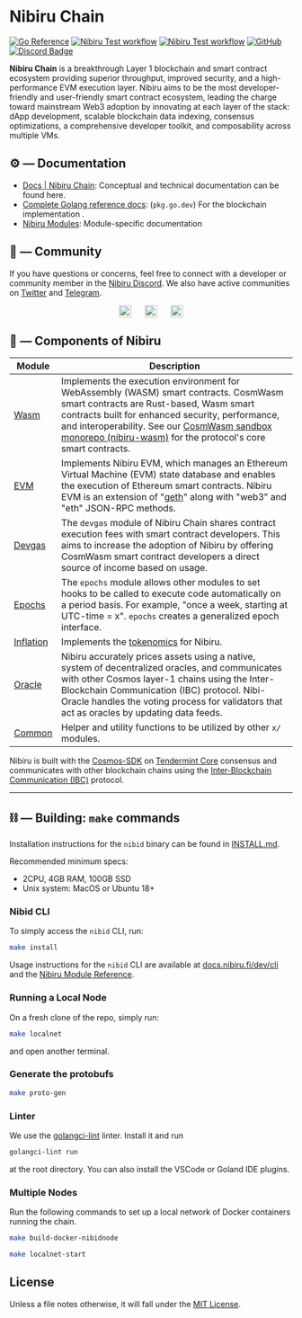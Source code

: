 # Nibiru Chain

[![Go Reference](https://pkg.go.dev/badge/github.com/NibiruChain/nibiru.svg)](https://pkg.go.dev/github.com/NibiruChain/nibiru)
[![Nibiru Test workflow][badge-go-linter]][workflow-go-linter]
[![Nibiru Test workflow][badge-go-releaser]][workflow-go-releaser]
[![GitHub][license-badge]](https://github.com/NibiruChain/nibiru/blob/main/LICENSE.md)
[![Discord Badge](https://dcbadge.vercel.app/api/server/nibirufi?style=flat)](https://discord.gg/nibirufi)

**Nibiru Chain** is a breakthrough Layer 1 blockchain and smart contract ecosystem providing superior throughput, improved security, and a high-performance EVM execution layer. Nibiru aims to be the most developer-friendly and user-friendly smart contract ecosystem, leading the charge toward mainstream Web3 adoption by innovating at each layer of the stack: dApp development, scalable blockchain data indexing, consensus optimizations, a comprehensive developer toolkit, and composability across multiple VMs.

## ⚙️ — Documentation

- [Docs | Nibiru Chain](https://nibiru.fi/docs/): Conceptual and technical documentation can be found here.
- [Complete Golang reference docs](https://pkg.go.dev/github.com/NibiruChain/nibiru): (`pkg.go.dev`) For the blockchain implementation .
- [Nibiru Modules](https://nibiru.fi/docs/dev/x/): Module-specific documentation

## 💬 — Community

If you have questions or concerns, feel free to connect with a developer or community member in the [Nibiru Discord][social-discord]. We also have active communities on [Twitter][social-twitter] and [Telegram][social-telegram].

<p style="display: flex; gap: 24px; justify-content: center; text-align:center">
<a href="https://discord.gg/nibiruchain"><img src="https://img.shields.io/badge/Discord-7289DA?&logo=discord&logoColor=white" alt="Discord" height="22"/></a>
<a href="https://twitter.com/NibiruChain"><img src="https://img.shields.io/badge/Twitter-1DA1F2?&logo=twitter&logoColor=white" alt="Tweet" height="22"/></a>
<a href="https://t.me/nibiruchain"><img src="https://img.shields.io/badge/Telegram-2CA5E0?&logo=telegram&logoColor=white" alt="Telegram" height="22"/></a>
</p>

## 🧱 — Components of Nibiru

| Module                        | Description                                                                                                                                                                                                                              |
| ----------------------------- | ---------------------------------------------------------------------------------------------------------------------------------------------------------------------------------------------------------------------------------------- |
| [Wasm][code-x-wasm]           | Implements the execution environment for WebAssembly (WASM) smart contracts. CosmWasm smart contracts are Rust-based, Wasm smart contracts built for enhanced security, performance, and interoperability. See our [CosmWasm sandbox monorepo (nibiru-wasm)](https://github.com/NibiruChain/nibiru-wasm/tree/main) for the protocol's core smart contracts. |
| [EVM][code-x-evm] | Implements Nibiru EVM, which manages an Ethereum Virtual Machine (EVM) state database and enables the execution of Ethereum smart contracts. Nibiru EVM is an extension of "[geth](https://github.com/ethereum/go-ethereum)" along with "web3" and "eth" JSON-RPC methods. |
| [Devgas][code-x-devgas]       | The `devgas` module of Nibiru Chain shares contract execution fees with smart contract developers. This aims to increase the adoption of Nibiru by offering CosmWasm smart contract developers a direct source of income based on usage. |
| [Epochs][code-x-epochs]       | The `epochs` module allows other modules to set hooks to be called to execute code automatically on a period basis. For example, "once a week, starting at UTC-time = x". `epochs` creates a generalized epoch interface.                |
| [Inflation][code-x-inflation] | Implements the [tokenomics](https://nibiru.fi/docs/learn/tokenomics.html) for Nibiru.                                                                                                                                                    |
| [Oracle][code-x-oracle]       | Nibiru accurately prices assets using a native, system of decentralized oracles, and communicates with other Cosmos layer-1 chains using the Inter-Blockchain Communication (IBC) protocol. Nibi-Oracle handles the voting process for validators that act as oracles by updating data feeds.  |
| [Common][code-x-common]       | Helper and utility functions to be utilized by other `x/` modules.                                                                                                                                                                 |

[code-x-common]: https://github.com/NibiruChain/nibiru/tree/main/x/common
[code-x-devgas]: https://nibiru.fi/docs/dev/x/nibiru-chain/devgas.html
[code-x-epochs]: https://github.com/NibiruChain/nibiru/tree/main/x/epochs
[code-x-inflation]: https://github.com/NibiruChain/nibiru/tree/main/x/inflation
[code-x-oracle]: https://github.com/NibiruChain/nibiru/tree/main/x/oracle
[code-x-wasm]: https://nibiru.fi/docs/wasm/
[code-x-evm]: https://github.com/NibiruChain/nibiru/tree/main/x/evm

Nibiru is built with the [Cosmos-SDK][cosmos-sdk-repo] on [Tendermint Core](https://tendermint.com/core/) consensus and communicates with other blockchain chains using the [Inter-Blockchain Communication (IBC)](https://github.com/cosmos/ibc) protocol.

---

## ⛓️ — Building: `make` commands

Installation instructions for the `nibid` binary can be found in [INSTALL.md](./INSTALL.md).

Recommended minimum specs:

- 2CPU, 4GB RAM, 100GB SSD
- Unix system: MacOS or Ubuntu 18+

### Nibid CLI

To simply access the `nibid` CLI, run:

```bash
make install
```

Usage instructions for the `nibid` CLI are available at [docs.nibiru.fi/dev/cli](https://docs.nibiru.fi/dev/cli/) and the [Nibiru Module Reference](https://docs.nibiru.fi/dev/x/).

### Running a Local Node

On a fresh clone of the repo, simply run:

```bash
make localnet
```

and open another terminal.

### Generate the protobufs

```bash
make proto-gen
```

### Linter

We use the [golangci-lint](https://golangci-lint.run/) linter. Install it and run

```sh
golangci-lint run
```

at the root directory. You can also install the VSCode or Goland IDE plugins.

### Multiple Nodes

Run the following commands to set up a local network of Docker containers running the chain.

```sh
make build-docker-nibidnode

make localnet-start
```

## License

Unless a file notes otherwise, it will fall under the [MIT License](./LICENSE.md).  

[license-badge]: https://img.shields.io/badge/License-MIT-blue.svg
[cosmos-sdk-repo]: https://github.com/cosmos/cosmos-sdk
[badge-go-linter]: https://github.com/NibiruChain/nibiru/actions/workflows/golangci-lint.yml/badge.svg?query=branch%3Amain
[workflow-go-linter]: https://github.com/NibiruChain/nibiru/actions/workflows/golangci-lint.yml?query=branch%3Amain
[badge-go-releaser]: https://github.com/NibiruChain/nibiru/actions/workflows/goreleaser.yml/badge.svg?query=branch%3Amain
[workflow-go-releaser]: https://github.com/NibiruChain/nibiru/actions/workflows/goreleaser.yml?query=branch%3Amain
[social-twitter]: https://twitter.com/NibiruChain
[social-discord]: https://discord.gg/nibirufi
[social-telegram]: https://t.me/nibiruchain
[discord-badge]: https://img.shields.io/badge/Discord-7289DA?&logo=discord&logoColor=white
[twitter-badge]: https://img.shields.io/badge/Twitter-1DA1F2?&logo=twitter&logoColor=white
[telegram-badge]: https://img.shields.io/badge/Telegram-2CA5E0?&logo=telegram&logoColor=white

<!--
[![Twitter Follow](https://img.shields.io/twitter/follow/nibiru_platform.svg?label=Follow&style=social)][social-twitter]

[![version](https://img.shields.io/github/tag/nibiru-labs/nibiru.svg)](https://github.com/NibiruChain/nibiru/releases/latest)

[![Go Report Card](https://goreportcard.com/badge/github.com/NibiruChain/nibiru)](https://goreportcard.com/report/github.com/NibiruChain/nibiru)

[![API Reference](https://godoc.org/github.com/NibiruChain/nibiru?status.svg)](https://godoc.org/github.com/NibiruChain/nibiru)

[![Discord Chat](https://img.shields.io/discord/704389840614981673.svg)][social-discord]
-->
